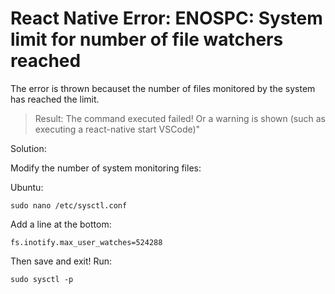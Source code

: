 # React Native Error: ENOSPC: System limit for number of file watchers reached

The error is thrown becauset the number of files monitored by the system has reached the limit.

> Result: The command executed failed! Or a warning is shown (such as executing a react-native start VSCode)"

Solution:

Modify the number of system monitoring files:

Ubuntu:

`sudo nano /etc/sysctl.conf`

Add a line at the bottom:

`fs.inotify.max_user_watches=524288`

Then save and exit! Run:

`sudo sysctl -p`
